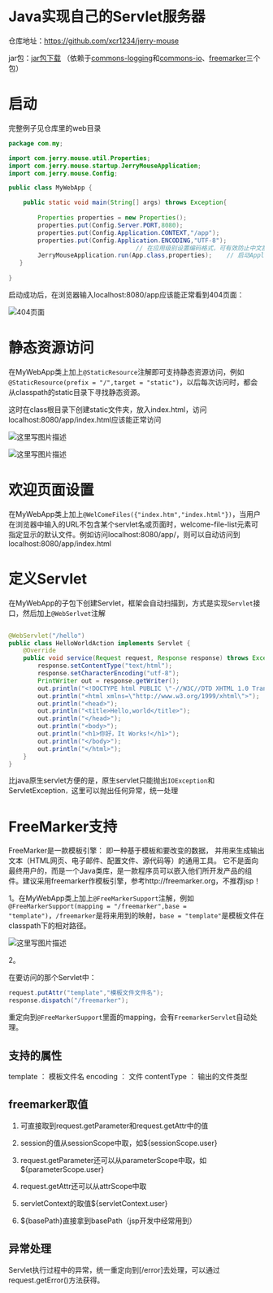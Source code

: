 # Java实现自己的Servlet服务器

仓库地址：https://github.com/xcr1234/jerry-mouse

jar包：[jar包下载](https://coding.net/u/xcr_abcd/p/jerry-mouse/git/archive/master)
（依赖于[commons-logging](http://commons.apache.org/proper/commons-logging/)和[commons-io](http://commons.apache.org/proper/commons-io/)、[freemarker](http://freemarker.org/)三个包）



# 启动

完整例子见仓库里的web目录

```java
package com.my;

import com.jerry.mouse.util.Properties;
import com.jerry.mouse.startup.JerryMouseApplication;
import com.jerry.mouse.Config;

public class MyWebApp {

	public static void main(String[] args) throws Exception{
	
		Properties properties = new Properties();
	    properties.put(Config.Server.PORT,8080);
        properties.put(Config.Application.CONTEXT,"/app");
        properties.put(Config.Application.ENCODING,"UTF-8");     
                                   // 在应用级别设置编码格式，可有效防止中文乱码
        JerryMouseApplication.run(App.class,properties);    // 启动Application
   }      
   
}
```

启动成功后，在浏览器输入localhost:8080/app应该能正常看到404页面：

![404页面](http://img.blog.csdn.net/20170826223010220?watermark/2/text/aHR0cDovL2Jsb2cuY3Nkbi5uZXQveGNyNTMwNTUxNDI2/font/5a6L5L2T/fontsize/400/fill/I0JBQkFCMA==/dissolve/70/gravity/SouthEast)


# 静态资源访问

在MyWebApp类上加上`@StaticResource`注解即可支持静态资源访问，例如`@StaticResource(prefix = "/",target = "static")`，以后每次访问时，都会从classpath的static目录下寻找静态资源。

这时在class根目录下创建static文件夹，放入index.html，访问localhost:8080/app/index.html应该能正常访问

![这里写图片描述](http://img.blog.csdn.net/20170826225822593?watermark/2/text/aHR0cDovL2Jsb2cuY3Nkbi5uZXQveGNyNTMwNTUxNDI2/font/5a6L5L2T/fontsize/400/fill/I0JBQkFCMA==/dissolve/70/gravity/SouthEast)

![这里写图片描述](http://img.blog.csdn.net/20170826225849630?watermark/2/text/aHR0cDovL2Jsb2cuY3Nkbi5uZXQveGNyNTMwNTUxNDI2/font/5a6L5L2T/fontsize/400/fill/I0JBQkFCMA==/dissolve/70/gravity/SouthEast)

# 欢迎页面设置

在MyWebApp类上加上`@WelComeFiles({"index.htm","index.html"})`，当用户在浏览器中输入的URL不包含某个servlet名或页面时，welcome-file-list元素可指定显示的默认文件。例如访问localhost:8080/app/，则可以自动访问到localhost:8080/app/index.html

# 定义Servlet

在MyWebApp的子包下创建Servlet，框架会自动扫描到，方式是实现`Servlet`接口，然后加上`@WebSerlvet`注解

```java

@WebServlet("/hello")
public class HelloWorldAction implements Servlet {
    @Override
    public void service(Request request, Response response) throws Exception {        
        response.setContentType("text/html");
        response.setCharacterEncoding("utf-8");
        PrintWriter out = response.getWriter();
        out.println("<!DOCTYPE html PUBLIC \"-//W3C//DTD XHTML 1.0 Transitional//EN\" \"http://www.w3.org/TR/xhtml1/DTD/xhtml1-strict.dtd\">");
        out.println("<html xmlns=\"http://www.w3.org/1999/xhtml\">");
        out.println("<head>");
        out.println("<title>Hello,world</title>");
        out.println("</head>");
        out.println("<body>");
        out.println("<h1>你好，It Works!</h1>");
        out.println("</body>");
        out.println("</html>");
    }
}
```

比java原生servlet方便的是，原生servlet只能抛出`IOException`和ServletException`，`这里可以抛出任何异常，统一处理


# FreeMarker支持

FreeMarker是一款模板引擎： 即一种基于模板和要改变的数据，   并用来生成输出文本（HTML网页、电子邮件、配置文件、源代码等）的通用工具。       它不是面向最终用户的，而是一个Java类库，是一款程序员可以嵌入他们所开发产品的组件。建议采用freemarker作模板引擎，参考http://freemarker.org，不推荐jsp！

1。在MyWebApp类上加上`@FreeMarkerSupport`注解，例如`@FreeMarkerSupport(mapping = "/freemarker",base = "template")`，`/freemarker`是将来用到的映射，`base = "template"`是模板文件在classpath下的相对路径。

![这里写图片描述](http://img.blog.csdn.net/20170826224505833?watermark/2/text/aHR0cDovL2Jsb2cuY3Nkbi5uZXQveGNyNTMwNTUxNDI2/font/5a6L5L2T/fontsize/400/fill/I0JBQkFCMA==/dissolve/70/gravity/SouthEast)

2。

在要访问的那个Servlet中：
```java
request.putAttr("template","模板文件文件名");
response.dispatch("/freemarker");
```

重定向到`@FreeMarkerSupport`里面的mapping，会有`FreemarkerServlet`自动处理。

## 支持的属性

template			：	模板文件名
encoding		： 	文件
contentType	：	输出的文件类型

## freemarker取值

1. 可直接取到request.getParameter和request.getAttr中的值

2. session的值从sessionScope中取，如${sessionScope.user}

3. request.getParameter还可以从parameterScope中取，如${parameterScope.user}

4. request.getAttr还可以从attrScope中取

5. servletContext的取值${servletContext.user}

6. ${basePath}直接拿到basePath（jsp开发中经常用到）


## 异常处理

Servlet执行过程中的异常，统一重定向到[/error]去处理，可以通过request.getError()方法获得。

